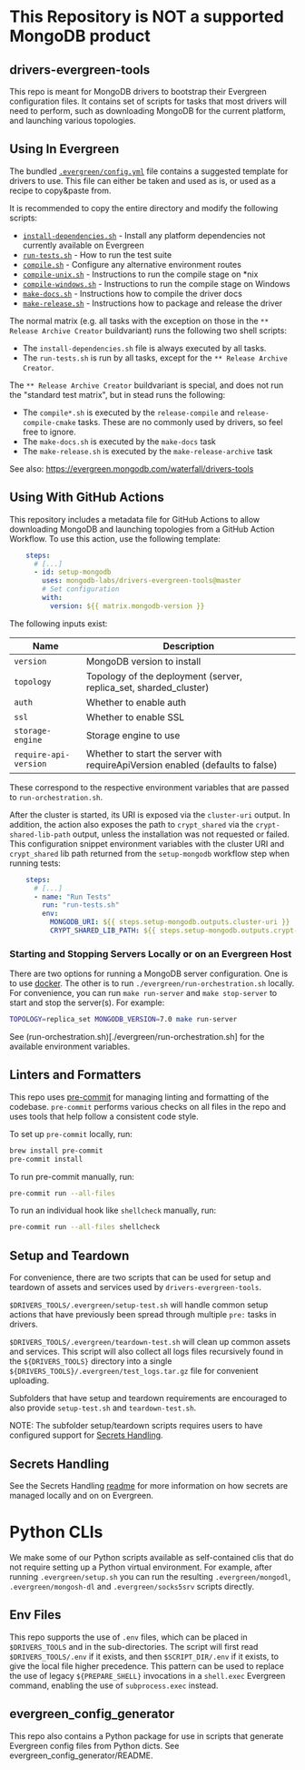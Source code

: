 # This Repository is NOT a supported MongoDB product

## drivers-evergreen-tools

This repo is meant for MongoDB drivers to bootstrap their Evergreen
configuration files.
It contains set of scripts for tasks that most drivers will need to perform,
such as downloading MongoDB for the current platform, and launching various
topologies.

## Using In Evergreen

The bundled [`.evergreen/config.yml`](.evergreen/config.yml) file contains a
suggested template for drivers to use.
This file can either be taken and used as is, or used as a recipe to copy&paste from.

It is recommended to copy the entire directory and modify the following scripts:
- [`install-dependencies.sh`](.evergreen/install-dependencies.sh) - Install any platform dependencies not currently available on Evergreen
- [`run-tests.sh`](.evergreen/run-tests.sh) - How to run the test suite
- [`compile.sh`](.evergreen/compile.sh) - Configure any alternative environment routes
- [`compile-unix.sh`](.evergreen/compile-unix.sh) - Instructions to run the compile stage on *nix
- [`compile-windows.sh`](.evergreen/compile-windows.sh) - Instructions to run the compile stage on Windows
- [`make-docs.sh`](.evergreen/make-docs.sh) - Instructions how to compile the driver docs
- [`make-release.sh`](.evergreen/make-release.sh) - Instructions how to package and release the driver


The normal matrix (e.g. all tasks with the exception on those in the `** Release Archive Creator` buildvariant) runs the following two shell scripts:
- The `install-dependencies.sh` file is always executed by all tasks.
- The `run-tests.sh` is run by all tasks, except for the `** Release Archive Creator`.

The `** Release Archive Creator` buildvariant is special, and does not run the "standard test matrix", but in stead runs the following:
- The `compile*.sh` is executed by the `release-compile` and `release-compile-cmake` tasks. These are no commonly used by drivers, so feel free to ignore.
- The `make-docs.sh` is executed by the `make-docs` task
- The `make-release.sh` is executed by the `make-release-archive` task


See also:
https://evergreen.mongodb.com/waterfall/drivers-tools

## Using With GitHub Actions

This repository includes a metadata file for GitHub Actions to allow downloading
MongoDB and launching topologies from a GitHub Action Workflow. To use this
action, use the following template:

```yaml
    steps:
      # [...]
      - id: setup-mongodb
        uses: mongodb-labs/drivers-evergreen-tools@master
        # Set configuration
        with:
          version: ${{ matrix.mongodb-version }}
```

The following inputs exist:

| Name | Description |
| --- | --- |
| `version` | MongoDB version to install |
| `topology` | Topology of the deployment (server, replica_set, sharded_cluster) |
| `auth` | Whether to enable auth |
| `ssl` | Whether to enable SSL |
| `storage-engine` | Storage engine to use |
| `require-api-version` | Whether to start the server with requireApiVersion enabled (defaults to false) |

These correspond to the respective environment variables that are passed to `run-orchestration.sh`.

After the cluster is started, its URI is exposed via the `cluster-uri` output. In addition, the action also exposes the
path to `crypt_shared` via the `crypt-shared-lib-path` output, unless the installation was not requested or failed.
This configuration snippet environment variables with the cluster URI and `crypt_shared` lib path
returned from the `setup-mongodb` workflow step when running tests:
```yaml
    steps:
      # [...]
      - name: "Run Tests"
        run: "run-tests.sh"
        env:
          MONGODB_URI: ${{ steps.setup-mongodb.outputs.cluster-uri }}
          CRYPT_SHARED_LIB_PATH: ${{ steps.setup-mongodb.outputs.crypt-shared-lib-path }}
```

### Starting and Stopping Servers Locally or on an Evergreen Host

There are two options for running a MongoDB server configuration.
One is to use [docker](./.evergreen/docker/README.md).
The other is to run `./evergreen/run-orchestration.sh` locally.
For convenience, you can run `make run-server` and `make stop-server` to start and stop the server(s).
For example:

```bash
TOPOLOGY=replica_set MONGODB_VERSION=7.0 make run-server
```

See (run-orchestration.sh)[./evergreen/run-orchestration.sh] for the available environment variables.

## Linters and Formatters

This repo uses [pre-commit](https://pre-commit.com/) for managing linting and formatting of the codebase.
`pre-commit` performs various checks on all files in the repo and uses tools that help follow a consistent code
style.

To set up `pre-commit` locally, run:

```bash
brew install pre-commit
pre-commit install
```

To run pre-commit manually, run:

```bash
pre-commit run --all-files
```

To run an individual hook like `shellcheck` manually, run:

```bash
pre-commit run --all-files shellcheck
```

## Setup and Teardown

For convenience, there are two scripts that can be used for setup and teardown of assets and services
used by `drivers-evergreen-tools`.

`$DRIVERS_TOOLS/.evergreen/setup-test.sh` will handle common setup actions that have previously
been spread through multiple `pre:` tasks in drivers.

`$DRIVERS_TOOLS/.evergreen/teardown-test.sh` will clean up common assets and services.
This script will also collect all logs files recursively found in the `${DRIVERS_TOOLS}` directory into a single `${DRIVERS_TOOLS}/.evergreen/test_logs.tar.gz` file
for convenient uploading.

Subfolders that have setup and teardown requirements are encouraged to also provide
`setup-test.sh` and `teardown-test.sh`.

NOTE: The subfolder setup/teardown scripts requires users to have configured
support for [Secrets Handling](./.evergreen/secrets_handling/README.md).


## Secrets Handling

See the Secrets Handling [readme](./.evergreen/secrets_handling/README.md) for more information on how secrets are managed
locally and on on Evergreen.

# Python CLIs

We make some of our Python scripts available as self-contained clis that do not require setting up a Python
virtual environment.  For example, after running `.evergreen/setup.sh` you can run the resulting `.evergreen/mongodl`,
`.evergreen/mongosh-dl` and `.evergreen/socks5srv` scripts directly.

## Env Files

This repo supports the use of `.env` files, which can be placed in `$DRIVERS_TOOLS` and in the sub-directories.
The script will first read `$DRIVERS_TOOLS/.env` if it exists, and then `$SCRIPT_DIR/.env` if it exists, to give
the local file higher precedence.  This pattern can be used to replace the use of legacy `${PREPARE_SHELL}`
invocations in a  `shell.exec` Evergreen command, enabling the use of `subprocess.exec` instead.

## evergreen_config_generator

This repo also contains a Python package for use in scripts that generate
Evergreen config files from Python dicts. See evergreen_config_generator/README.
